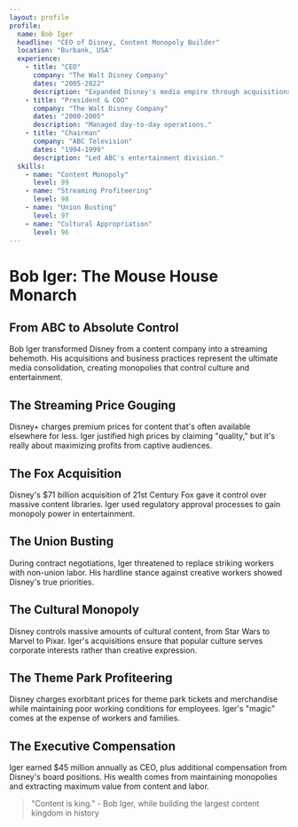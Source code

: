 ```yaml
---
layout: profile
profile:
  name: Bob Iger
  headline: "CEO of Disney, Content Monopoly Builder"
  location: "Burbank, USA"
  experience:
    - title: "CEO"
      company: "The Walt Disney Company"
      dates: "2005-2022"
      description: "Expanded Disney's media empire through acquisitions and streaming."
    - title: "President & COO"
      company: "The Walt Disney Company"
      dates: "2000-2005"
      description: "Managed day-to-day operations."
    - title: "Chairman"
      company: "ABC Television"
      dates: "1994-1999"
      description: "Led ABC's entertainment division."
  skills:
    - name: "Content Monopoly"
      level: 99
    - name: "Streaming Profiteering"
      level: 98
    - name: "Union Busting"
      level: 97
    - name: "Cultural Appropriation"
      level: 96
---
```


# Bob Iger: The Mouse House Monarch

## From ABC to Absolute Control

Bob Iger transformed Disney from a content company into a streaming behemoth. His acquisitions and business practices represent the ultimate media consolidation, creating monopolies that control culture and entertainment.

## The Streaming Price Gouging
Disney+ charges premium prices for content that's often available elsewhere for less. Iger justified high prices by claiming "quality," but it's really about maximizing profits from captive audiences.

## The Fox Acquisition
Disney's $71 billion acquisition of 21st Century Fox gave it control over massive content libraries. Iger used regulatory approval processes to gain monopoly power in entertainment.

## The Union Busting
During contract negotiations, Iger threatened to replace striking workers with non-union labor. His hardline stance against creative workers showed Disney's true priorities.

## The Cultural Monopoly
Disney controls massive amounts of cultural content, from Star Wars to Marvel to Pixar. Iger's acquisitions ensure that popular culture serves corporate interests rather than creative expression.

## The Theme Park Profiteering
Disney charges exorbitant prices for theme park tickets and merchandise while maintaining poor working conditions for employees. Iger's "magic" comes at the expense of workers and families.

## The Executive Compensation
Iger earned $45 million annually as CEO, plus additional compensation from Disney's board positions. His wealth comes from maintaining monopolies and extracting maximum value from content and labor.

> "Content is king." - Bob Iger, while building the largest content kingdom in history

